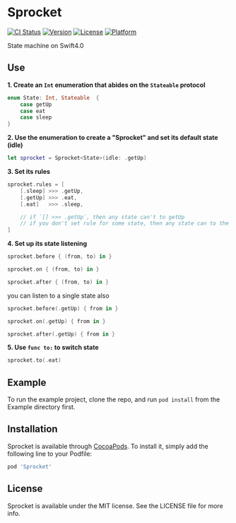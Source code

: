 # Sprocket

[![CI Status](http://img.shields.io/travis/Wzxhaha/Sprocket.svg?style=flat)](https://travis-ci.org/Wzxhaha/Sprocket)
[![Version](https://img.shields.io/cocoapods/v/Sprocket.svg?style=flat)](http://cocoapods.org/pods/Sprocket)
[![License](https://img.shields.io/cocoapods/l/Sprocket.svg?style=flat)](http://cocoapods.org/pods/Sprocket)
[![Platform](https://img.shields.io/cocoapods/p/Sprocket.svg?style=flat)](http://cocoapods.org/pods/Sprocket)

State machine on Swift4.0

## Use
**1. Create an `Int` enumeration that abides on the `Stateable` protocol**

```swift
enum State: Int, Stateable  {
    case getUp
    case eat
    case sleep
}
```

**2. Use the enumeration to create a "Sprocket" and set its default state (idle)**

```swift
let sprocket = Sprocket<State>(idle: .getUp)
```

**3. Set its rules**

```swift
sprocket.rules = [
    [.sleep] >>> .getUp,
    [.getUp] >>> .eat,
    [.eat]   >>> .sleep,

    // if `[] >>> .getUp`, then any state can't to getUp
    // if you don't set rule for some state, then any state can to the state
]
```

**4. Set up its state listening**

```swift
sprocket.before { (from, to) in }

sprocket.on { (from, to) in }

sprocket.after { (from, to) in }
```

you can listen to a single state also

```swift
sprocket.before(.getUp) { from in }

sprocket.on(.getUp) { from in }

sprocket.after(.getUp) { from in }
```

**5. Use `func to:` to switch state**

```swift
sprocket.to(.eat)
```

## Example

To run the example project, clone the repo, and run `pod install` from the Example directory first.

## Installation

Sprocket is available through [CocoaPods](http://cocoapods.org). To install
it, simply add the following line to your Podfile:

```ruby
pod 'Sprocket'
```

## License

Sprocket is available under the MIT license. See the LICENSE file for more info.
